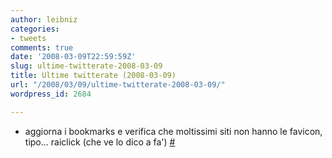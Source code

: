 ```yaml
---
author: leibniz
categories:
- tweets
comments: true
date: '2008-03-09T22:59:59Z'
slug: ultime-twitterate-2008-03-09
title: Ultime twitterate (2008-03-09)
url: "/2008/03/09/ultime-twitterate-2008-03-09/"
wordpress_id: 2684

---
```

* aggiorna i bookmarks e verifica che moltissimi siti non hanno le favicon, tipo... raiclick (che ve lo dico a fa') [#](https://twitter.com/leibniz/statuses/768937924)


